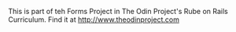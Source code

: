 This is part of teh Forms Project in The Odin Project's Rube on Rails Curriculum. Find it at http://www.theodinproject.com